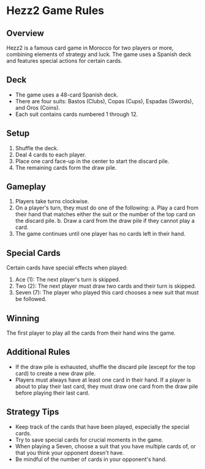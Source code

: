 # Hezz2 Game Rules

## Overview
Hezz2 is a famous card game in Morocco for two players or more, combining elements of strategy and luck. The game uses a Spanish deck and features special actions for certain cards.

## Deck
- The game uses a 48-card Spanish deck.
- There are four suits: Bastos (Clubs), Copas (Cups), Espadas (Swords), and Oros (Coins).
- Each suit contains cards numbered 1 through 12.

## Setup
1. Shuffle the deck.
2. Deal 4 cards to each player.
3. Place one card face-up in the center to start the discard pile.
4. The remaining cards form the draw pile.

## Gameplay
1. Players take turns clockwise.
2. On a player's turn, they must do one of the following:
   a. Play a card from their hand that matches either the suit or the number of the top card on the discard pile.
   b. Draw a card from the draw pile if they cannot play a card.
3. The game continues until one player has no cards left in their hand.

## Special Cards
Certain cards have special effects when played:

1. Ace (1): The next player's turn is skipped.
2. Two (2): The next player must draw two cards and their turn is skipped.
3. Seven (7): The player who played this card chooses a new suit that must be followed.

## Winning
The first player to play all the cards from their hand wins the game.

## Additional Rules
- If the draw pile is exhausted, shuffle the discard pile (except for the top card) to create a new draw pile.
- Players must always have at least one card in their hand. If a player is about to play their last card, they must draw one card from the draw pile before playing their last card.

## Strategy Tips
- Keep track of the cards that have been played, especially the special cards.
- Try to save special cards for crucial moments in the game.
- When playing a Seven, choose a suit that you have multiple cards of, or that you think your opponent doesn't have.
- Be mindful of the number of cards in your opponent's hand.
